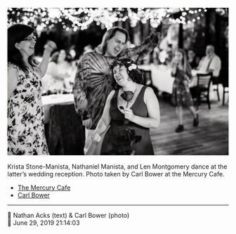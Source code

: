 ![Krista Stone-Manista, Nathaniel Manista, and Len Montgomery dance](assets/8a0959f9353aba6ed7ff5ff6d4fabff8.webp)

Krista Stone-Manista, Nathaniel Manista, and Len Montgomery dance at the latter’s wedding reception. Photo taken by Carl Bower at the Mercury Cafe.

* [The Mercury Cafe](http://mercurycafe.com)
* [Carl Bower](https://carlbowerphotos.com)

- - - -

<span aria-hidden="true">👥</span> Nathan Acks (text) & Carl Bower (photo)  
<span aria-hidden="true">📅</span> June 29, 2019 21:14:03
